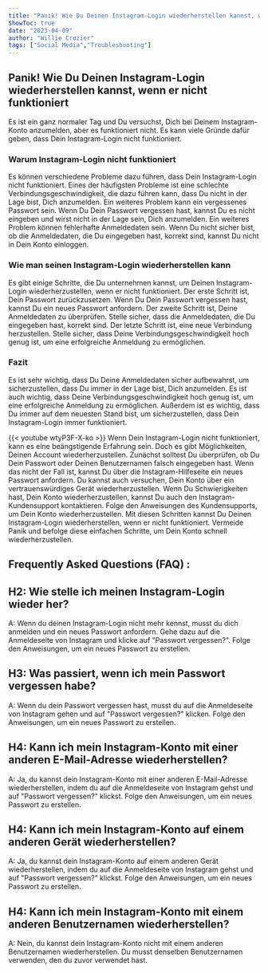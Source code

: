 ```yaml
---
title: "Panik! Wie Du Deinen Instagram-Login wiederherstellen kannst, wenn er nicht funktioniert"
ShowToc: true 
date: "2023-04-09"
author: "Willie Crozier" 
tags: ["Social Media","Troubleshooting"]
---
```

## Panik! Wie Du Deinen Instagram-Login wiederherstellen kannst, wenn er nicht funktioniert
Es ist ein ganz normaler Tag und Du versuchst, Dich bei Deinem Instagram-Konto anzumelden, aber es funktioniert nicht. Es kann viele Gründe dafür geben, dass Dein Instagram-Login nicht funktioniert.

### Warum Instagram-Login nicht funktioniert
Es können verschiedene Probleme dazu führen, dass Dein Instagram-Login nicht funktioniert. Eines der häufigsten Probleme ist eine schlechte Verbindungsgeschwindigkeit, die dazu führen kann, dass Du nicht in der Lage bist, Dich anzumelden. Ein weiteres Problem kann ein vergessenes Passwort sein. Wenn Du Dein Passwort vergessen hast, kannst Du es nicht eingeben und wirst nicht in der Lage sein, Dich anzumelden. Ein weiteres Problem können fehlerhafte Anmeldedaten sein. Wenn Du nicht sicher bist, ob die Anmeldedaten, die Du eingegeben hast, korrekt sind, kannst Du nicht in Dein Konto einloggen.

### Wie man seinen Instagram-Login wiederherstellen kann
Es gibt einige Schritte, die Du unternehmen kannst, um Deinen Instagram-Login wiederherzustellen, wenn er nicht funktioniert. Der erste Schritt ist, Dein Passwort zurückzusetzen. Wenn Du Dein Passwort vergessen hast, kannst Du ein neues Passwort anfordern. Der zweite Schritt ist, Deine Anmeldedaten zu überprüfen. Stelle sicher, dass die Anmeldedaten, die Du eingegeben hast, korrekt sind. Der letzte Schritt ist, eine neue Verbindung herzustellen. Stelle sicher, dass Deine Verbindungsgeschwindigkeit hoch genug ist, um eine erfolgreiche Anmeldung zu ermöglichen.

### Fazit
Es ist sehr wichtig, dass Du Deine Anmeldedaten sicher aufbewahrst, um sicherzustellen, dass Du immer in der Lage bist, Dich anzumelden. Es ist auch wichtig, dass Deine Verbindungsgeschwindigkeit hoch genug ist, um eine erfolgreiche Anmeldung zu ermöglichen. Außerdem ist es wichtig, dass Du immer auf dem neuesten Stand bist, um sicherzustellen, dass Dein Instagram-Login immer funktioniert.

{{< youtube wtyP3F-X-ko >}} 
Wenn Dein Instagram-Login nicht funktioniert, kann es eine beängstigende Erfahrung sein. Doch es gibt Möglichkeiten, Deinen Account wiederherzustellen. Zunächst solltest Du überprüfen, ob Du Dein Passwort oder Deinen Benutzernamen falsch eingegeben hast. Wenn das nicht der Fall ist, kannst Du über die Instagram-Hilfeseite ein neues Passwort anfordern. Du kannst auch versuchen, Dein Konto über ein vertrauenswürdiges Gerät wiederherzustellen. Wenn Du Schwierigkeiten hast, Dein Konto wiederherzustellen, kannst Du auch den Instagram-Kundensupport kontaktieren. Folge den Anweisungen des Kundensupports, um Dein Konto wiederherzustellen. Mit diesen Schritten kannst Du Deinen Instagram-Login wiederherstellen, wenn er nicht funktioniert. Vermeide Panik und befolge diese einfachen Schritte, um Dein Konto schnell wiederherzustellen.

## Frequently Asked Questions (FAQ) :
## H2: Wie stelle ich meinen Instagram-Login wieder her?

A: Wenn du deinen Instagram-Login nicht mehr kennst, musst du dich anmelden und ein neues Passwort anfordern. Gehe dazu auf die Anmeldeseite von Instagram und klicke auf "Passwort vergessen?". Folge den Anweisungen, um ein neues Passwort zu erstellen.

## H3: Was passiert, wenn ich mein Passwort vergessen habe?

A: Wenn du dein Passwort vergessen hast, musst du auf die Anmeldeseite von Instagram gehen und auf "Passwort vergessen?" klicken. Folge den Anweisungen, um ein neues Passwort zu erstellen.

## H4: Kann ich mein Instagram-Konto mit einer anderen E-Mail-Adresse wiederherstellen?

A: Ja, du kannst dein Instagram-Konto mit einer anderen E-Mail-Adresse wiederherstellen, indem du auf die Anmeldeseite von Instagram gehst und auf "Passwort vergessen?" klickst. Folge den Anweisungen, um ein neues Passwort zu erstellen.

## H4: Kann ich mein Instagram-Konto auf einem anderen Gerät wiederherstellen?

A: Ja, du kannst dein Instagram-Konto auf einem anderen Gerät wiederherstellen, indem du auf die Anmeldeseite von Instagram gehst und auf "Passwort vergessen?" klickst. Folge den Anweisungen, um ein neues Passwort zu erstellen.

## H4: Kann ich mein Instagram-Konto mit einem anderen Benutzernamen wiederherstellen?

A: Nein, du kannst dein Instagram-Konto nicht mit einem anderen Benutzernamen wiederherstellen. Du musst denselben Benutzernamen verwenden, den du zuvor verwendet hast.


